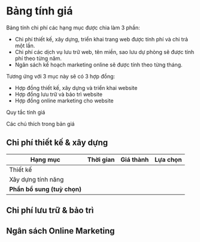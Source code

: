 # Bảng tính giá

Bảng tính chi phí các hạng mục được chia làm 3 phần:

* Chi phí thiết kế, xây dựng, triển khai trang web được tính phí và chi trả một lần.
* Chi phí các dịch vụ lưu trữ web, tên miền, sao lưu dự phòng sẽ được tính phí theo từng năm.
* Ngân sách kế hoạch marketing online sẽ được tính theo từng tháng.

Tương ứng với 3 mục này sẽ có 3 hợp đồng:

* Hợp đồng thiết kế, xây dựng và triển khai website
* Hợp đồng lưu trữ và bảo trì website
* Hợp đồng online marketing cho website

Quy tắc tính giá



Các chú thích trong bản giá



## Chi phí thiết kế & xây dựng 

| Hạng mục            | Thời gian | Giá thành | Lựa chọn |
|---------------------|-----------|-----------|----------|
| Thiết kế            |           |           |          |
| Xây dựng tính năng  | 
| **Phần bổ sung (tuỳ chọn)** | | | |


## Chi phí lưu trữ & bảo trì



## Ngân sách Online Marketing

